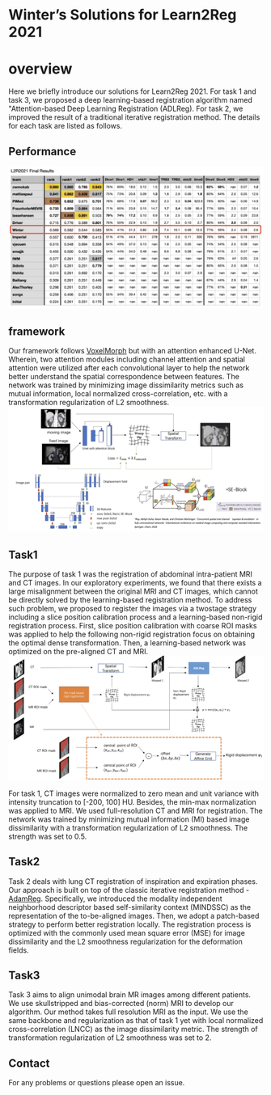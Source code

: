 # Winter’s Solutions for Learn2Reg 2021

# overview

Here we briefly introduce our solutions for Learn2Reg 2021. For task 1 and task 3, we proposed a deep learning-based registration algorithm named "Attention-based Deep
Learning Registration (ADLReg). For task 2, we improved the result of a traditional iterative registration method. The details for each task are listed as follows.

## Performance
![framework](./images/performance.png)

## framework

Our framework follows [VoxelMorph](https://arxiv.org/abs/1809.05231) but with an attention enhanced U-Net. Wherein, two attention modules including channel attention and spatial attention were utilized after each convolutional layer to help the network better understand the spatial correspondence between features. The network was trained by minimizing image dissimilarity metrics such as mutual information, local normalized cross-correlation, etc. with a transformation regularization of L2 smoothness.
![framework](./images/framework.png)

## Task1
The purpose of task 1 was the registration of abdominal intra-patient MRI and CT images. In our exploratory experiments, we found that there exists a large misalignment between the original MRI and CT images, which cannot be directly solved by the learning-based registration method. To address such problem, we proposed to register the images via a twostage strategy including a slice position calibration process and a learning-based non-rigid registration process. First, slice position calibration with coarse ROI masks was applied to help the following non-rigid registration focus on obtaining the optimal dense transformation. Then, a learning-based network was optimized on the pre-aligned CT and MRI. 
![task1](./images/task1.png)

For task 1, CT images were normalized to zero mean and unit variance with intensity truncation to [-200, 100] HU. Besides, the min-max normalization was applied to MRI. We used full-resolution CT and MRI for registration. The network was trained by minimizing mutual information (MI) based image dissimilarity with a transformation regularization of L2 smoothness. The strength was set to 0.5. 

## Task2
Task 2 deals with lung CT registration of inspiration and expiration phases. Our approach is built on top of the classic iterative registration method - [AdamReg](https://gist.github.com/mattiaspaul/d314c22ac97d37c2cf05e99780bd54c4). Specifically, we introduced the modality independent neighborhood descriptor based self-similarity context (MINDSSC) as the representation of the to-be-aligned images. Then, we adopt a patch-based strategy to perform better registration locally. The registration process is optimized with the commonly used mean square error (MSE) for image dissimilarity and the L2 smoothness regularization for the deformation fields.


## Task3
Task 3 aims to align unimodal brain MR images among different patients. We use skullstripped and bias-corrected (norm) MRI to develop our algorithm. Our method takes full resolution MRI as the input. We use the same backbone and regularization as that of task 1 yet with local normalized cross-correlation (LNCC) as the image dissimilarity metric. The strength of transformation regularization of L2 smoothness was set to 2. 

## Contact
For any problems or questions please open an issue.
